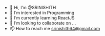 - 👋 Hi, I’m @SRINISHITH
- 👀 I’m interested in Programming
- 🌱 I’m currently learning ReactJS
- 💞️ I’m looking to collaborate on ...
- 📫 How to reach me srinishith64@gmail.com

<!---
SRINISHITH/SRINISHITH is a ✨ special ✨ repository because its `README.md` (this file) appears on your GitHub profile.
You can click the Preview link to take a look at your changes.
--->
